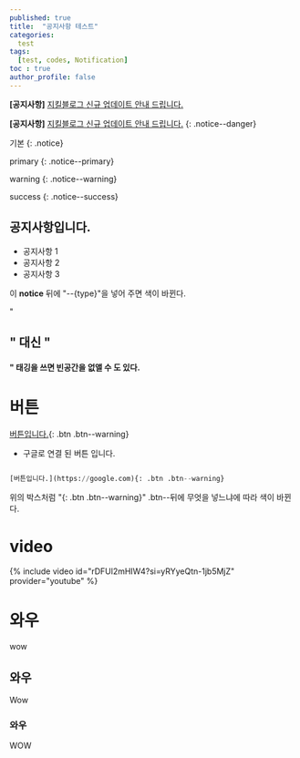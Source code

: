 ```yaml
---
published: true
title:  "공지사항 테스트"
categories:
  test
tags:
  [test, codes, Notification]
toc : true
author_profile: false
---
```


<!-- NOTICE 전 -->
**[공지사항]** [지킬블로그 신규 업데이트 안내 드립니다.](https://mmistakes.github.io/minimal-mistakes/docs/quick-start-guide/)

<!-- NOTICE 후 -->
**[공지사항]** [지킬블로그 신규 업데이트 안내 드립니다.](https://mmistakes.github.io/minimal-mistakes/docs/quick-start-guide/)
{: .notice--danger}

기본
{: .notice}

primary 
{: .notice--primary}

warning
{: .notice--warning}

success
{: .notice--success}

<!-- 공지사항을 여러개 감싸는 방법 (표현방법) -->
<div class="notice">
<h2>공지사항입니다.</h2>
<ul>
    <li>공지사항 1</li>
    <li>공지사항 2</li>
    <li>공지사항 3</li>
</ul>
</div>

이 **notice** 뒤에 "--{type}"을 넣어 주면 색이 바뀐다.

"<h2>" 대신 "<h4>" 태깅을 쓰면 빈공간을 없앨 수 도 있다.

# 버튼
[버튼입니다.](https://google.com){: .btn .btn--warning}
- 구글로 연결 된 버튼 입니다.

```python

[버튼입니다.](https://google.com){: .btn .btn--warning}

```

위의 박스처럼 "{: .btn .btn--warning}" .btn--뒤에 무엇을 넣느냐에 따라 색이 바뀐다.


# video

{% include video id="rDFUl2mHIW4?si=yRYyeQtn-1jb5MjZ" provider="youtube" %}


<!-- {% include video id="{유튜브 id를 넣어주면 된다.}" provider="youtube" %} -->

# 와우
wow

## 와우
Wow

### 와우
WOW
